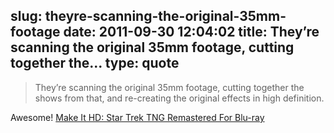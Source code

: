 slug: theyre-scanning-the-original-35mm-footage
date: 2011-09-30 12:04:02
title: They’re scanning the original 35mm footage, cutting together the...
type: quote
---

> They’re scanning the original 35mm footage, cutting together the shows from that, and re-creating the original effects in high definition.

Awesome! [Make It HD: Star Trek TNG Remastered For Blu-ray](http://techcrunch.com/2011/09/29/make-it-hd-star-trek-tng-remastered-for-blu-ray/)
